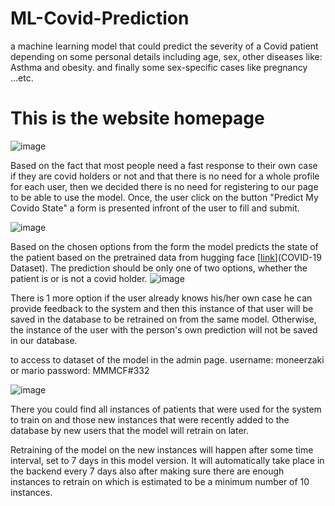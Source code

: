 # ML-Covid-Prediction
a machine learning model that could predict the severity of a Covid patient depending on some personal details including age, sex, other diseases like: Asthma and obesity. and finally some sex-specific cases like pregnancy ...etc. 

# This is the website homepage 
![image](https://github.com/moneerzaki/ML-Covid-Prediction/assets/78418503/c31bf672-edeb-43e4-97b7-a986904e990a)

Based on the fact that most people need a fast response to their own case if they are covid holders or not and that there is no need for a whole profile for each user, then we decided there is no need for registering to our page to be able to use the model. 
Once, the user click on the button "Predict My Covido State" a form is presented infront of the user to fill and submit. 

![image](https://github.com/moneerzaki/ML-Covid-Prediction/assets/78418503/69ab6653-b5be-432c-b609-df62c26d0898)


Based on the chosen options from the form the model predicts the state of the patient based on the pretrained data from hugging face [[link](https://www.kaggle.com/datasets/meirnizri/covid19-dataset)](COVID-19 Dataset). The prediction should be only one of two options, whether the patient is or is not a covid holder. ![image](https://github.com/moneerzaki/ML-Covid-Prediction/assets/78418503/bd9dbbf4-eefb-4202-98ae-182829d2d6e5)

There is 1 more option if the user already knows his/her own case he can provide feedback to the system and then this instance of that user will be saved in the database to be retrained on from the same model. Otherwise, the instance of the user with the person's own prediction will not be saved in our database. 

to access to dataset of the model in the admin page. 
username: moneerzaki or mario
password: MMMCF#332


![image](https://github.com/moneerzaki/ML-Covid-Prediction/assets/78418503/d6dd0ddb-5369-4ae5-866d-b6ce6ffc0359)

There you could find all instances of patients that were used for the system to train on and those new instances that were recently added to the database by new users that the model will retrain on later. 


Retraining of the model on the new instances will happen after some time interval, set to 7 days in this model version. It will automatically take place in the backend every 7 days also after making sure there are enough instances to retrain on which is estimated to be a minimum number of 10 instances. 



